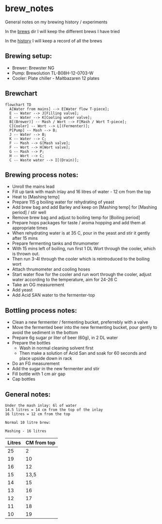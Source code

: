 # brew_notes

General notes on my brewing history / experiments

In the [brews](brews) dir I will keep the different brews I have tried

In the [history](history) I will keep a record of all the brews

## Brewing setup:

 - Brewer: Brewster NG
 - Pump: Brewolution TL-B08H-12-0703-W
 - Cooler: Plate chiller - Maltbazaren 12 plates


## Brewchart
```mermaid
flowchart TD
  A[Water from mains] --> E[Water flow T-piece];
  E -- Water --> J[Filling valve];
  E -- Water --> K[Cooling water valve];
  B[(Brewer)] -- Mash / Wort --> F[Mash / Wort T-piece];
  C[Cooler] -- Wort --> L[(Fermenter)];
  P[Pump] -- Mash --> B;
  J -- Water --> B;
  K -- Water --> C;
  F -- Mash --> G[Mash valve];
  F -- Wort --> H[Wort valve];
  G -- Mash --> P;
  H -- Wort --> C;
  C -- Waste water --> I[(Drain)];
```

## Brewing process notes:
  - Unroll the mains lead
  - Fill up tank with mash inlay and 16 litres of water - 12 cm from the top
  - Heat to [Mashing temp]
  - Prepare 115 g boiling water for rehydrating of yeast
  - Add brew bag and add Barley and keep on [Mashing temp] for [Mashing period] / stir well 
  - Remove brew bag and adjust to boiling temp for [Boiling period]
  - Prepare hops packages for taste / aroma hopping and add them at appropriate times
  - When rehydrating water is at 35 C, pour in the yeast and stir it gently after 15 mins
  - Prepare fermenting tanks and thrumometer
  - With 15 mins left of boiling, run first 1 DL Wort through the cooler, which is thrown out.
  - Then run 3-4l through the cooler which is reintroduced to the boiling wort
  - Attach thrumometer and cooling hoses
  - Start water flow for the cooler and run wort through the cooler, adjust water according to the temperature, aim for 24-26 C
  - Take an OG measurement
  - Add yeast
  - Add Acid SAN water to the fermenter-top

## Bottling process notes:
  - Clean a new fermenter / fermenting bucket, preferrebly with a valve
  - Move the fermented beer into the new fermenting bucket, pour gently to avoid the sediment in the bottom
  - Prepare 6g sugar pr liter of beer (60g), in 2 DL water
  - Prepare the bottles
    - Wash in normal cleaning solvent first
    - Then make a solution of Acid San and soak for 60 seconds and place upside down in rack
  - Do an FG measurement
  - Add the sugar in the new fermenter and stir
  - Fill bottle with 1 cm air gap
  - Cap bottles


## General notes:
```
Under the mash inlay: 6l of water
14.5 litres = 14 cm from the top of the inlay
16 litres = 12 cm from the top

Normal 10 litre brew:

Mashing - 16 litres
```

| Litres | CM from top |
| --- | --- |
| 25 | 2 |
| 19 | 10 |
| 16 | 12 |
| 15 | 13,5 |
| 14 | 15 |
| 13 | 16 |
| 12 | 17 |
| 11 | 18 |
| 10 | 19 |

